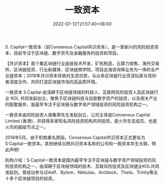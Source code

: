 ﻿---
weight: 
title: "一致资本"
description: "S. Capital一致资本（前Consensus Capital共识资本），是一家新兴的风险投资资本，目前专注于区块链、数字货币及金融服务的投资和项目"
date: 2022-07-12T21:57:40+08:00
lastmod: 2022-07-12T16:45:40+08:00
draft: false
authors: ["yangsi"]
featuredImage: "yizhiziben.png"
link: "http://cssfund.com/"
tags: ["投资机构","一致资本"]
categories: ["navigation"]
navigation: ["投资机构"]
lightgallery: true
toc: true
pinned: false
recommend: false
recommend1: false
---
S. Capital一致资本（前Consensus Capital共识资本），是一家新兴的风险投资资本，目前专注于区块链、数字货币及金融服务的投资和项目。

【共识资本】首个集区块链行业底层技术开发、矿机制造、云算力销售、海外交易所、区块链投资、行业新媒体、区块链商学院、项目出海咨询等业务为一体的全产业链资本；2018年共识资本将依托生态优势，与众多区块链行业资深玩家与信仰者深度合作，共同打造区块链市场的高品质环境。

一致资本 S.Capital 由深耕于区块链领域的科技人、互联网风险投资人及区块链行业 KOL 共同发起创立，聚焦于区块链科技与加密数字资产的投资，以及相关产业的配套服务，是最早专注于区块链与数字资产领域投资的风险投资机构之一。

一致资本由风险投资人唐集荣先生发起创立，公司主体是Consensus Capital Limited (香港)，并获得多家知名风险投资机构共同投资，是火币生态成员，也是火币的超级节点之一。

2018年5月，由于机构重名原因，Consensus Capital共识资本正式更名为S·Capital一致资本。其他继续沿用共识资本名称的公司和一致资本并无关联，特此声明!

机构介绍：S·Capital一致资本是国内最早专注于区块链与数字资产领域投资的风险投资机构之一，由深耕于区块链领域的技术、互联风险投资及区块链业KOL共同发起创。曾成功参与过Aelf、Bytom、Nebulas、Arcblock、Theta、Trinity等五十多个区块链项目的投资。